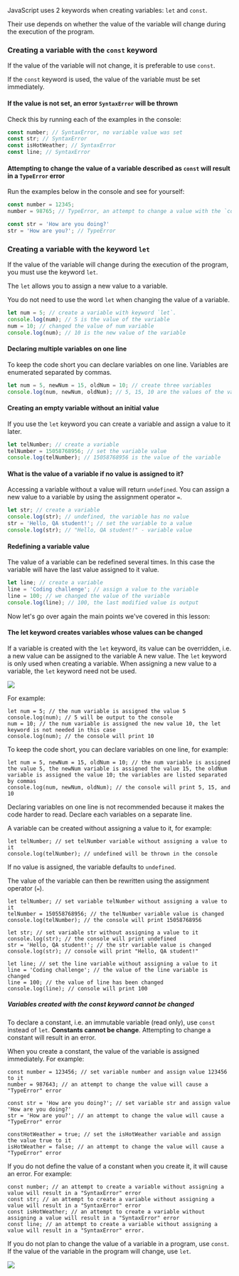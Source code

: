 JavaScript uses 2 keywords when creating variables: `let` and `const`.

Their use depends on whether the value of the variable will change during the execution of the program.

### Creating a variable with the `const` keyword

If the value of the variable will not change, it is preferable to use `const`.

If the `const` keyword is used, the value of the variable must be set immediately.

#### If the value is not set, an error `SyntaxError` will be thrown

Check this by running each of the examples in the console:

```javascript
const number; // SyntaxError, no variable value was set
const str; // SyntaxError
const isHotWeather; // SyntaxError
const line; // SyntaxError
```

#### Attempting to change the value of a variable described as `const` will result in a `TypeError` error

Run the examples below in the console and see for yourself:

```javascript
const number = 12345;
number = 98765; // TypeError, an attempt to change a value with the `const` keyword.

const str = 'How are you doing?'
str = 'How are you?'; // TypeError
```

### Creating a variable with the keyword `let`

If the value of the variable will change during the execution of the program, you must use the keyword `let`.

The `let` allows you to assign a new value to a variable.

You do not need to use the word `let` when changing the value of a variable.

```javascript
let num = 5; // create a variable with keyword `let`.
console.log(num); // 5 is the value of the variable
num = 10; // changed the value of num variable
console.log(num); // 10 is the new value of the variable
```

#### Declaring multiple variables on one line

To keep the code short you can declare variables on one line. Variables are enumerated separated by commas.

```javascript
let num = 5, newNum = 15, oldNum = 10; // create three variables
console.log(num, newNum, oldNum); // 5, 15, 10 are the values of the variables
```

#### Creating an empty variable without an initial value

If you use the `let` keyword you can create a variable and assign a value to it later.

```javascript
let telNumber; // create a variable
telNumber = 15058768956; // set the variable value
console.log(telNumber); // 15058768956 is the value of the variable
```

#### What is the value of a variable if no value is assigned to it?

Accessing a variable without a value will return `undefined`. You can assign a new value to a variable by using the
assignment operator `=`.

```javascript
let str; // create a variable
console.log(str); // undefined, the variable has no value
str = 'Hello, QA student!'; // set the variable to a value  
console.log(str); // "Hello, QA student!" - variable value
```

#### Redefining a variable value

The value of a variable can be redefined several times. In this case the variable will have the last value assigned to it
value.

```javascript
let line; // create a variable        
line = 'Coding challenge'; // assign a value to the variable
line = 100; // we changed the value of the variable
console.log(line); // 100, the last modified value is output
```

Now let's go over again the main points we've covered in this lesson:

#### The let keyword creates variables whose values can be changed

If a variable is created with the `let` keyword, its value can be overridden, i.e. a new value can be assigned to the variable
A new value.
The `let` keyword is only used when creating a variable.
When assigning a new value to a variable, the `let` keyword need not be used.

![](https://course-js-syntax.s3-us-west-1.amazonaws.com/use-const-temperature.jpg)

For example:

```
let num = 5; // the num variable is assigned the value 5
console.log(num); // 5 will be output to the console
num = 10; // the num variable is assigned the new value 10, the let keyword is not needed in this case
console.log(num); // the console will print 10
```

To keep the code short, you can declare variables on one line, for example:

```
let num = 5, newNum = 15, oldNum = 10; // the num variable is assigned the value 5, the newNum variable is assigned the value 15, the oldNum variable is assigned the value 10; the variables are listed separated by commas
console.log(num, newNum, oldNum); // the console will print 5, 15, and 10
```

Declaring variables on one line is not recommended because it makes the code harder to read. Declare each
variables on a separate line.

A variable can be created without assigning a value to it, for example:

```
let telNumber; // set telNumber variable without assigning a value to it
console.log(telNumber); // undefined will be thrown in the console
```

If no value is assigned, the variable defaults to `undefined`.

The value of the variable can then be rewritten using the assignment operator (`=`).

```
let telNumber; // set variable telNumber without assigning a value to it
telNumber = 150558768956; // the telNumber variable value is changed  
console.log(telNumber); // the console will print 15058768956

let str; // set variable str without assigning a value to it
console.log(str); // the console will print undefined
str = 'Hello, QA student!'; // the str variable value is changed  
console.log(str); // console will print "Hello, QA student!"

let line; // set the line variable without assigning a value to it
line = 'Coding challenge'; // the value of the line variable is changed  
line = 100; // the value of line has been changed  
console.log(line); // console will print 100
```

##### Variables created with the const keyword cannot be changed

To declare a constant, i.e. an immutable variable (read only), use `const` instead of `let`. **Constants cannot be
change**. Attempting to change a constant will result in an error.

When you create a constant, the value of the variable is assigned immediately. For example:

```
const number = 123456; // set variable number and assign value 123456 to it
number = 987643; // an attempt to change the value will cause a "TypeError" error

const str = 'How are you doing?'; // set variable str and assign value 'How are you doing?'
str = 'How are you?'; // an attempt to change the value will cause a "TypeError" error

constHotWeather = true; // set the isHotWeather variable and assign the value true to it
isHotWeather = false; // an attempt to change the value will cause a "TypeError" error

```

If you do not define the value of a constant when you create it, it will cause an error. For example:

```
const number; // an attempt to create a variable without assigning a value will result in a "SyntaxError" error
const str; // an attempt to create a variable without assigning a value will result in a "SyntaxError" error
const isHotWeather; // an attempt to create a variable without assigning a value will result in a "SyntaxError" error
const line; // an attempt to create a variable without assigning a value will result in a "SyntaxError" error.
```

If you do not plan to change the value of a variable in a program, use `const`. If the value of the variable in the
program will change, use `let`.

![](https://course-js-syntax.s3-us-west-1.amazonaws.com/ispolzui-const.PNG)


